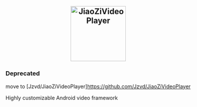 <a href="https://github.com/lipangit/JiaoZiVideoPlayer" target="_blank"><p align="center"><img src="https://user-images.githubusercontent.com/2038071/42033014-0bf1c0b0-7b0e-11e8-811d-7639bcd294eb.png" alt="JiaoZiVideoPlayer" height="150px"></p></a>
--

### Deprecated 

move to [Jzvd/JiaoZiVideoPlayer]https://github.com/Jzvd/JiaoZiVideoPlayer

Highly customizable Android video framework
